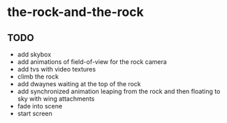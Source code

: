 # the-rock-and-the-rock

## TODO
* add skybox
* add animations of field-of-view for the rock camera
* add tvs with video textures
* climb the rock
* add dwaynes waiting at the top of the rock
* add synchronized animation leaping from the rock and then floating to sky with wing attachments
* fade into scene
* start screen
